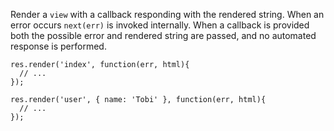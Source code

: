 Render a `view` with a callback responding with the rendered string. When an error occurs `next(err)` is invoked internally. When a callback is provided both the possible error and rendered string are passed, and no automated response is performed.
```
res.render('index', function(err, html){
  // ...
});

res.render('user', { name: 'Tobi' }, function(err, html){
  // ...
});
```
